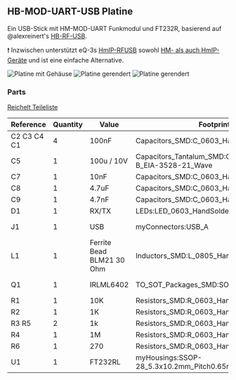 ## HB-MOD-UART-USB Platine
Ein USB-Stick mit HM-MOD-UART Funkmodul und FT232R, basierend auf @alexreinert's [HB-RF-USB](https://github.com/alexreinert/PCB/#hb-rf-usb). 

❗ Inzwischen unterstützt eQ-3s [HmIP-RFUSB](https://de.elv.com/elv-homematic-ip-arr-bausatz-rf-usb-stick-fuer-alternative-steuerungsplattformen-hmip-rfusb-fuer-smart-home-hausautomation-152306) sowohl [HM- als auch HmIP-Geräte](https://homematic-forum.de/forum/viewtopic.php?f=56&t=70936) und ist eine einfache Alternative.

![Platine mit Gehäuse](https://github.com/stan23/myPCBs/blob/master/HB-MOD-UART-USB/Bilder/HB-MOD-UART-USB_w_case.jpg)
![Platine gerendert](https://github.com/stan23/myPCBs/blob/master/HB-MOD-UART-USB/Bilder/HB-MOD-UART-USB%20rendered%20top.png)
![Platine gerendert](https://github.com/stan23/myPCBs/blob/master/HB-MOD-UART-USB/Bilder/HB-MOD-UART-USB%20rendered%20bot.png)

### Parts

[Reichelt Teileliste](https://www.reichelt.de/my/1657385)


|Reference   |Quantity|Value       |Footprint                                                  |Datasheet                                                                             |
|------------|--------|------------|-----------------------------------------------------------|--------------------------------------------------------------------------------------|
|C2 C3 C4 C1 |4       |100nF       |Capacitors_SMD:C_0603_HandSoldering                        |~                                                                                     |
|C5          |1       |100u / 10V  |Capacitors_Tantalum_SMD:CP_Tantalum_Case-B_EIA-3528-21_Wave|~                                                                                     |
|C7          |1       |10nF        |Capacitors_SMD:C_0603_HandSoldering                        |~                                                                                     |
|C8          |1       |4.7uF       |Capacitors_SMD:C_0603_HandSoldering                        |~                                                                                     |
|C9          |1       |4.7nF       |Capacitors_SMD:C_0603_HandSoldering                        |~                                                                                     |
|D1          |1       |RX/TX       |LEDs:LED_0603_HandSoldering                                |~                                                                                     |
|J1          |1       |USB         |myConnectors:USB_A                                         |https://www.reichelt.de/usb-einbaustecker-typ-a-gew-pcb-lum-2410-08-p116154.html      |
|L1          |1       |Ferrite Bead BLM21 30 Ohm|Inductors_SMD:L_0805_HandSoldering                         |~                                                                                     |
|Q1          |1       |IRLML6402   |TO_SOT_Packages_SMD:SOT-23                                 |https://www.infineon.com/dgdl/irlml6402pbf.pdf?fileId=5546d462533600a401535668d5c2263c|
|R1          |1       |10K         |Resistors_SMD:R_0603_HandSoldering                         |~                                                                                     |
|R2          |1       |1K          |Resistors_SMD:R_0603_HandSoldering                         |~                                                                                     |
|R3 R5       |2       |1k          |Resistors_SMD:R_0603_HandSoldering                         |~                                                                                     |
|R4          |1       |1M          |Resistors_SMD:R_0603_HandSoldering                         |~                                                                                     |
|R6          |1       |270         |Resistors_SMD:R_0603_HandSoldering                         |~                                                                                     |
|U1          |1       |FT232RL     |myHousings:SSOP-28_5.3x10.2mm_Pitch0.65mm_Handsoldering    |http://www.ftdichip.com/Products/ICs/FT232RL.htm                                      |

